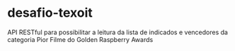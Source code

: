 # desafio-texoit
API RESTful para possibilitar a leitura da lista de indicados e vencedores da categoria Pior Filme do Golden Raspberry Awards
